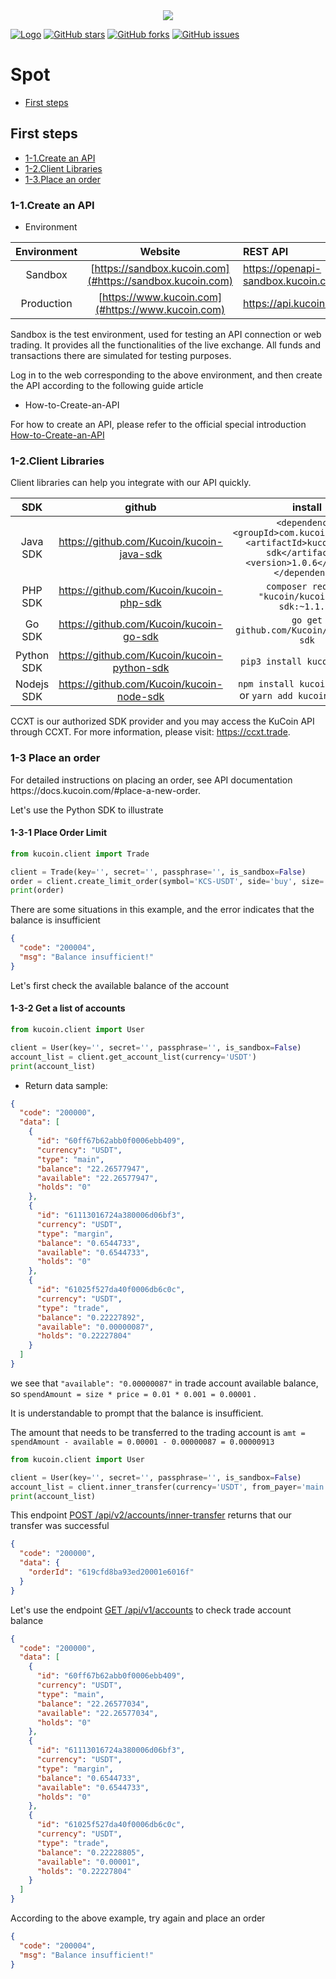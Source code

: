 <div align="center">
  <img src="https://docs.kucoin.com/images/api-logo.svg">
</div>

[![Logo](https://img.shields.io/badge/kucoin--api--sop-yellowgreen?style=flat-square)](https://github.com/codewc/kucoin-api-sop)
[![GitHub stars](https://img.shields.io/github/stars/codewc/kucoin-api-sop.svg?label=Stars&style=flat-square)](https://github.com/codewc/kucoin-api-sop)
[![GitHub forks](https://img.shields.io/github/forks/codewc/kucoin-api-sop.svg?label=Fork&style=flat-square)](https://github.com/codewc/kucoin-api-sop)
[![GitHub issues](https://img.shields.io/github/issues/codewc/kucoin-api-sop.svg?label=Issue&style=flat-square)](https://github.com/codewc/kucoin-api-sop/issues)

# Spot

* [First steps](#a)

<h2 id="a">First steps</h2>

* [1-1.Create an API](#1-1)
* [1-2.Client Libraries](#1-2)
* [1-3.Place an order](#1-3)

<h3 id="1-1">1-1.Create an API</h3>

- Environment

|Environment   |Website    |REST API     |
|:-------:|:-------:|:-------|
| Sandbox|[https://sandbox.kucoin.com](#https://sandbox.kucoin.com)|https://openapi-sandbox.kucoin.com|
|Production |[https://www.kucoin.com](#https://www.kucoin.com)    |https://api.kucoin.com.|

Sandbox is the test environment, used for testing an API connection or web trading. It provides all the functionalities
of the live exchange. All funds and transactions there are simulated for testing purposes.

Log in to the web corresponding to the above environment, and then create the API according to the following guide
article

- How-to-Create-an-API

For how to create an API, please refer to the official special
introduction [How-to-Create-an-API](https://support.kucoin.plus/hc/en-us/articles/360015102174-How-to-Create-an-API)

<h3 id="1-2">1-2.Client Libraries</h3>
Client libraries can help you integrate with our API quickly.

|SDK       | github| install|
|:-------:|:------:|:------:|
|Java SDK  |https://github.com/Kucoin/kucoin-java-sdk|```<dependency><groupId>com.kucoin</groupId><artifactId>kucoin-java-sdk</artifactId><version>1.0.6</version></dependency>```|
|PHP SDK   |https://github.com/Kucoin/kucoin-php-sdk|```composer require "kucoin/kucoin-php-sdk:~1.1.0"```|
|Go SDK    |https://github.com/Kucoin/kucoin-go-sdk|```go get github.com/Kucoin/kucoin-go-sdk```|
|Python SDK|https://github.com/Kucoin/kucoin-python-sdk|```pip3 install kucoin-python```|
|Nodejs SDK|https://github.com/Kucoin/kucoin-node-sdk|```npm install kucoin-node-sdk``` or ```yarn add kucoin-node-sdk```|

CCXT is our authorized SDK provider and you may access the KuCoin API through CCXT. For more information, please
visit: https://ccxt.trade.

<h3 id="1-3">1-3 Place an order</h3>
For detailed instructions on placing an order, see API documentation https://docs.kucoin.com/#place-a-new-order.

Let's use the Python SDK to illustrate

<h4 id="1-3-1">1-3-1 Place Order Limit</h3>

```python
from kucoin.client import Trade

client = Trade(key='', secret='', passphrase='', is_sandbox=False)
order = client.create_limit_order(symbol='KCS-USDT', side='buy', size='0.01', price='0.001')
print(order)
```

There are some situations in this example, and the error indicates that the balance is insufficient

```json
{
  "code": "200004",
  "msg": "Balance insufficient!"
}
```

Let's first check the available balance of the account

<h4 id="1-3-2">1-3-2 Get a list of accounts</h3>

```python
from kucoin.client import User

client = User(key='', secret='', passphrase='', is_sandbox=False)
account_list = client.get_account_list(currency='USDT')
print(account_list)
```

- Return data sample:

```json
{
  "code": "200000",
  "data": [
    {
      "id": "60ff67b62abb0f0006ebb409",
      "currency": "USDT",
      "type": "main",
      "balance": "22.26577947",
      "available": "22.26577947",
      "holds": "0"
    },
    {
      "id": "61113016724a380006d06bf3",
      "currency": "USDT",
      "type": "margin",
      "balance": "0.6544733",
      "available": "0.6544733",
      "holds": "0"
    },
    {
      "id": "61025f527da40f0006db6c0c",
      "currency": "USDT",
      "type": "trade",
      "balance": "0.22227892",
      "available": "0.00000087",
      "holds": "0.22227804"
    }
  ]
}
```

we see that ```"available": "0.00000087"``` in trade account available balance,
so ```spendAmount = size * price = 0.01 * 0.001 = 0.00001```
.

It is understandable to prompt that the balance is insufficient.

The amount that needs to be transferred to the trading account
is ```amt = spendAmount - available = 0.00001 - 0.00000087 = 0.00000913```

```python
from kucoin.client import User

client = User(key='', secret='', passphrase='', is_sandbox=False)
account_list = client.inner_transfer(currency='USDT', from_payer='main', to_payee='trade', amount='0.00000913')
print(account_list)
```

This endpoint [POST /api/v2/accounts/inner-transfer](#https://docs.kucoin.com/#inner-transfer) returns that our transfer
was successful

```json
{
  "code": "200000",
  "data": {
    "orderId": "619cfd8ba93ed20001e6016f"
  }
}
```

Let's use the endpoint [GET /api/v1/accounts](#https://docs.kucoin.com/#list-accounts) to check trade account balance

```json
{
  "code": "200000",
  "data": [
    {
      "id": "60ff67b62abb0f0006ebb409",
      "currency": "USDT",
      "type": "main",
      "balance": "22.26577034",
      "available": "22.26577034",
      "holds": "0"
    },
    {
      "id": "61113016724a380006d06bf3",
      "currency": "USDT",
      "type": "margin",
      "balance": "0.6544733",
      "available": "0.6544733",
      "holds": "0"
    },
    {
      "id": "61025f527da40f0006db6c0c",
      "currency": "USDT",
      "type": "trade",
      "balance": "0.22228805",
      "available": "0.00001",
      "holds": "0.22227804"
    }
  ]
}
```

According to the above example, try again and place an order

```json
{
  "code": "200004",
  "msg": "Balance insufficient!"
}
```